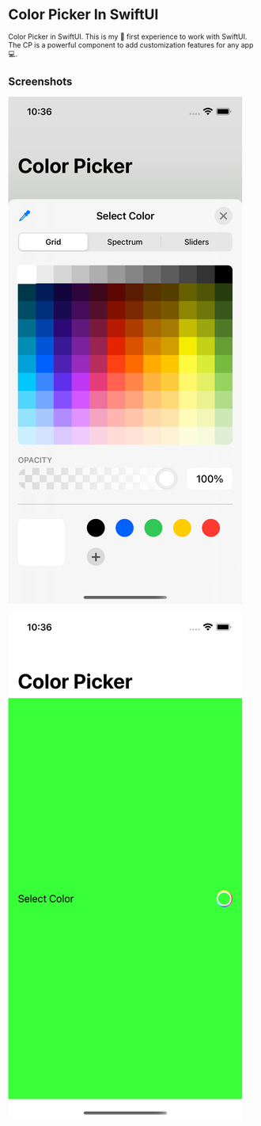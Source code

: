 # Color Picker In SwiftUI
Color Picker in SwiftUI. This is my :boy: first experience to work with SwiftUI. The CP is a powerful component to add customization features for any app :computer:.

## Screenshots

![Screenshot 1](https://github.com/val-po/ColorPickerInSwiftUI/blob/main/ColorPickerInSwiftUI/ScreenShots/ScreenShot1.png?raw=true)

![Screenshot 2](https://github.com/val-po/ColorPickerInSwiftUI/blob/main/ColorPickerInSwiftUI/ScreenShots/ScreenShot2.png?raw=true)

